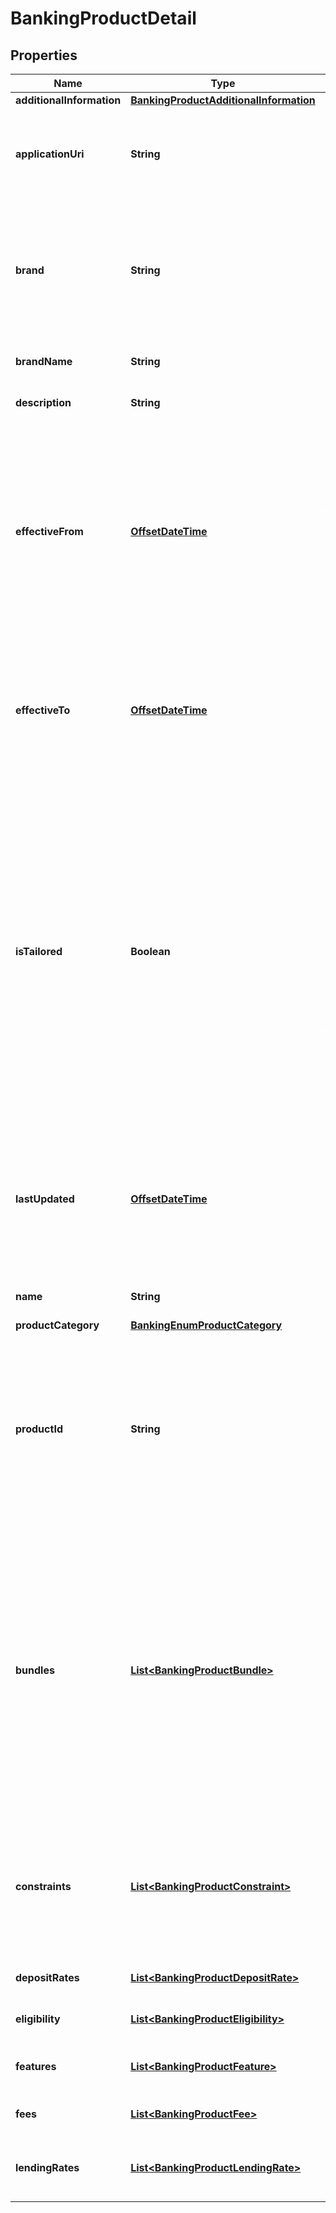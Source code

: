 

# BankingProductDetail

## Properties

Name | Type | Description | Notes
------------ | ------------- | ------------- | -------------
**additionalInformation** | [**BankingProductAdditionalInformation**](BankingProductAdditionalInformation.md) |  |  [optional]
**applicationUri** | **String** | A link to the an application web page where this product can be applied for. |  [optional]
**brand** | **String** | A label of the brand for the product. Able to be used for filtering. For data providers with single brands this value is still required | 
**brandName** | **String** | An optional display name of the brand |  [optional]
**description** | **String** | A description of the product | 
**effectiveFrom** | [**OffsetDateTime**](OffsetDateTime.md) | The date and time from which this product is effective (ie. is available for origination).  Used to enable the articulation of products to the regime before they are available for customers to originate |  [optional]
**effectiveTo** | [**OffsetDateTime**](OffsetDateTime.md) | The date and time at which this product will be retired and will no longer be offered.  Used to enable the managed deprecation of products |  [optional]
**isTailored** | **Boolean** | Indicates whether the product is specifically tailored to a circumstance.  In this case fees and prices are significantly negotiated depending on context. While all products are open to a degree of tailoring this flag indicates that tailoring is expected and thus that the provision of specific fees and rates is not applicable | 
**lastUpdated** | [**OffsetDateTime**](OffsetDateTime.md) | The last date and time that the information for this product was changed (or the creation date for the product if it has never been altered) | 
**name** | **String** | The display name of the product | 
**productCategory** | [**BankingEnumProductCategory**](BankingEnumProductCategory.md) |  | 
**productId** | **String** | A provider specific unique identifier for this product. This identifier must be unique to a product but does not otherwise need to adhere to ID permanence guidelines. | 
**bundles** | [**List&lt;BankingProductBundle&gt;**](BankingProductBundle.md) | An array of bundles that this product participates in.  Each bundle is described by free form information but also by a list of product IDs of the other products that are included in the bundle.  It is assumed that the current product is included in the bundle also |  [optional]
**constraints** | [**List&lt;BankingProductConstraint&gt;**](BankingProductConstraint.md) | Constraints on the application for or operation of the product such as minimum balances or limit thresholds |  [optional]
**depositRates** | [**List&lt;BankingProductDepositRate&gt;**](BankingProductDepositRate.md) | Interest rates available for deposits |  [optional]
**eligibility** | [**List&lt;BankingProductEligibility&gt;**](BankingProductEligibility.md) | Eligibility criteria for the product |  [optional]
**features** | [**List&lt;BankingProductFeature&gt;**](BankingProductFeature.md) | Array of features available for the product |  [optional]
**fees** | [**List&lt;BankingProductFee&gt;**](BankingProductFee.md) | Fees applicable for the product |  [optional]
**lendingRates** | [**List&lt;BankingProductLendingRate&gt;**](BankingProductLendingRate.md) | Interest rates charged against lending balances |  [optional]



